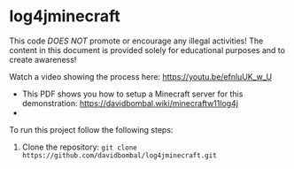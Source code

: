 # log4jminecraft
This code *DOES NOT* promote or encourage any illegal activities!
The content in this document is provided solely for educational purposes and to create awareness!
                                                                                               
Watch a video showing the process here: https://youtu.be/efnluUK_w_U
                                                                  
+ This PDF shows you how to setup a Minecraft server for this demonstration: https://davidbombal.wiki/minecraftw11log4j 
+
To run this project follow the following steps:
1. Clone the repository: 
```git clone https://github.com/davidbombal/log4jminecraft.git```
